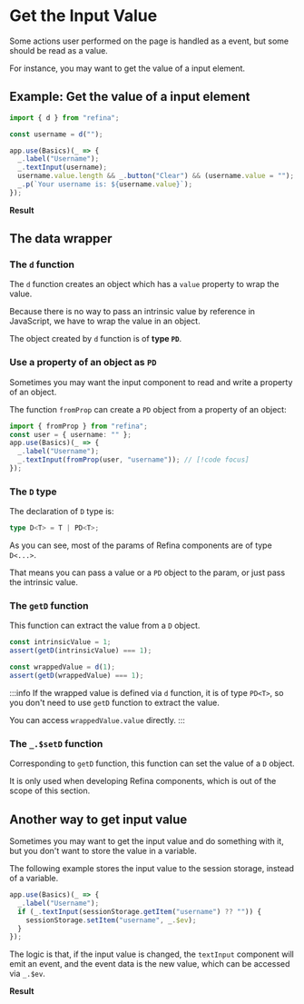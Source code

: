<script setup>
import BasicInputVue from "../../components/basic-input.r.vue";
import InputEventVue from "../../components/input-event.r.vue";
</script>

# Get the Input Value

Some actions user performed on the page is handled as a event, but some should be read as a value.

For instance, you may want to get the value of a input element.

## Example: Get the value of a input element

```ts
import { d } from "refina";

const username = d("");

app.use(Basics)(_ => {
  _.label("Username");
  _.textInput(username);
  username.value.length && _.button("Clear") && (username.value = "");
  _.p(`Your username is: ${username.value}`);
});
```

**Result**

<BasicInputVue />

## The data wrapper

### The `d` function

The `d` function creates an object which has a `value` property to wrap the value.

Because there is no way to pass an intrinsic value by reference in JavaScript, we have to wrap the value in an object.

The object created by `d` function is of **type `PD`**.

### Use a property of an object as `PD`

Sometimes you may want the input component to read and write a property of an object.

The function `fromProp` can create a `PD` object from a property of an object:

```ts
import { fromProp } from "refina";
const user = { username: "" };
app.use(Basics)(_ => {
  _.label("Username");
  _.textInput(fromProp(user, "username")); // [!code focus]
});
```

### The `D` type

The declaration of `D` type is:

```ts
type D<T> = T | PD<T>;
```

As you can see, most of the params of Refina components are of type `D<...>`.

That means you can pass a value or a `PD` object to the param, or just pass the intrinsic value.

### The `getD` function

This function can extract the value from a `D` object.

```ts
const intrinsicValue = 1;
assert(getD(intrinsicValue) === 1);

const wrappedValue = d(1);
assert(getD(wrappedValue) === 1);
```

:::info
If the wrapped value is defined via `d` function, it is of type `PD<T>`, so you don't need to use `getD` function to extract the value.

You can access `wrappedValue.value` directly.
:::

### The `_.$setD` function

Corresponding to `getD` function, this function can set the value of a `D` object.

It is only used when developing Refina components, which is out of the scope of this section.

## Another way to get input value

Sometimes you may want to get the input value and do something with it, but you don't want to store the value in a variable.

The following example stores the input value to the session storage, instead of a variable.

```ts
app.use(Basics)(_ => {
  _.label("Username");
  if (_.textInput(sessionStorage.getItem("username") ?? "")) {
    sessionStorage.setItem("username", _.$ev);
  }
});
```

The logic is that, if the input value is changed, the `textInput` component will emit an event, and the event data is the new value, which can be accessed via `_.$ev`.

**Result**

<InputEventVue />
